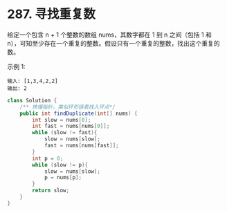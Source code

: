 # 287. 寻找重复数
给定一个包含 n + 1 个整数的数组 nums，其数字都在 1 到 n 之间（包括 1 和 n），可知至少存在一个重复的整数。假设只有一个重复的整数，找出这个重复的数。

示例 1:
```
输入: [1,3,4,2,2]
输出: 2
```

```java
class Solution {
    /** 快慢指针，类似环形链表找入环点*/
    public int findDuplicate(int[] nums) {
        int slow = nums[0];
        int fast = nums[nums[0]];
        while (slow != fast){
            slow = nums[slow];
            fast = nums[nums[fast]];
        }
        int p = 0;
        while (slow != p){
            slow = nums[slow];
            p = nums[p];
        }
        return slow;
    }
}
```